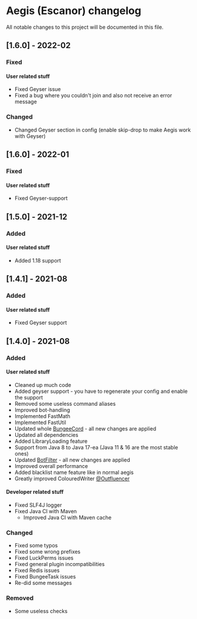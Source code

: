 # Aegis (Escanor) changelog

All notable changes to this project will be documented in this file.

## [1.6.0] - 2022-02

### Fixed

#### User related stuff

- Fixed Geyser issue
- Fixed a bug where you couldn't join and also not receive an error message

### Changed

- Changed Geyser section in config (enable skip-drop to make Aegis work with Geyser)

## [1.6.0] - 2022-01

### Fixed

#### User related stuff

- Fixed Geyser-support

## [1.5.0] - 2021-12

### Added

#### User related stuff

- Added 1.18 support

## [1.4.1] - 2021-08

### Added

#### User related stuff

- Fixed Geyser support

## [1.4.0] - 2021-08

### Added

#### User related stuff

- Cleaned up much code
- Added geyser support - you have to regenerate your config and enable the support
- Removed some useless command aliases
- Improved bot-handling
- Implemented FastMath
- Implemented FastUtil
- Updated whole [BungeeCord](https://github.com/SpigotMC/BungeeCord) - all new changes are applied
- Updated all dependencies
- Added LibraryLoading feature
- Support from Java 8 to Java 17-ea (Java 11 & 16 are the most stable ones)
- Updated [BotFilter](https://github.com/Leymooo/BungeeCord) - all new changes are applied
- Improved overall performance
- Added blacklist name feature like in normal aegis
- Greatly improved ColouredWriter [@Outfluencer](https://github.com/SpigotMC/BungeeCord/pull/3164)

#### Developer related stuff

- Fixed SLF4J logger
- Fixed Java CI with Maven
    - Improved Java CI with Maven cache

### Changed

- Fixed some typos
- Fixed some wrong prefixes
- Fixed LuckPerms issues
- Fixed general plugin incompatibilities
- Fixed Redis issues
- Fixed BungeeTask issues
- Re-did some messages

### Removed

- Some useless checks
